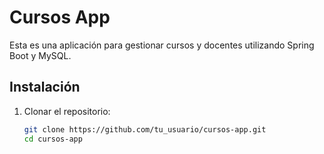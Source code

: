 # Cursos App

Esta es una aplicación para gestionar cursos y docentes utilizando Spring Boot y MySQL.

## Instalación

1. Clonar el repositorio:
   ```bash
   git clone https://github.com/tu_usuario/cursos-app.git
   cd cursos-app
